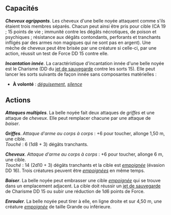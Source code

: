 ## Capacités
_**Cheveux agrippants**_. Les cheveux d'une belle noyée attaquent comme s'ils étaient trois membres séparés. Chacun peut ainsi être pris pour cible (CA 19 ; 15 points de vie ; immunité contre les dégâts nécrotiques, de poison et psychiques ; résistance aux dégâts contondants, perforants et tranchants infligés par des armes non magiques qui ne sont pas en argent). Une mèche de cheveux peut être brisée par une créature si celle-ci, par une action, réussit un test de Force DD 15 contre elle.

_**Incantation innée**_. La caractéristique d'incantation innée d'une belle noyée est le Charisme (DD du [jet de sauvegarde](/utiliser-les-caracteristiques/#jets-de-sauvegarde) contre les sorts 15). Elle peut lancer les sorts suivants de façon innée sans composantes matérielles :
* **À volonté** : [_déguisement_](/grimoire/deguisement), [_silence_](/grimoire/silence)

## Actions
_**Attaques multiples**_. La belle noyée fait deux attaques de _griffes_ et une attaque de _cheveux_. Elle peut remplacer chacune par une attaque de _baiser_.

_**Griffes**_. _Attaque d'arme au corps à corps_ : +6 pour toucher, allonge 1,50 m, une cible.  
_Touché_ : 6 (1d8 + 3) dégâts tranchants.

_**Cheveux**_. _Attaque d'arme au corps à corps_ : +6 pour toucher, allonge 6 m, une cible.  
_Touché_ : 14 (2d10 + 3) dégâts tranchants et la cible est [_empoignée_](/gerer-la-sante-du-personnage/#empoigne) (évasion DD 16). Trois créatures peuvent être [_empoignées_](/gerer-la-sante-du-personnage/#empoigne) en même temps.

_**Baiser**_. La belle noyée peut embrasser une cible [_empoignée_](/gerer-la-sante-du-personnage/#empoigne) qui se trouve dans un emplacement adjacent. La cible doit réussir un [jet de sauvegarde](/utiliser-les-caracteristiques/#jets-de-sauvegarde) de Charisme DD 15 ou subir une réduction de 1d6 points de Force.

_**Enrouler**_. La belle noyée peut tirer à elle, en ligne droite et sur 4,50 m, une créature [_empoignée_](/gerer-la-sante-du-personnage/#empoigne) de taille Grande ou inférieure.
